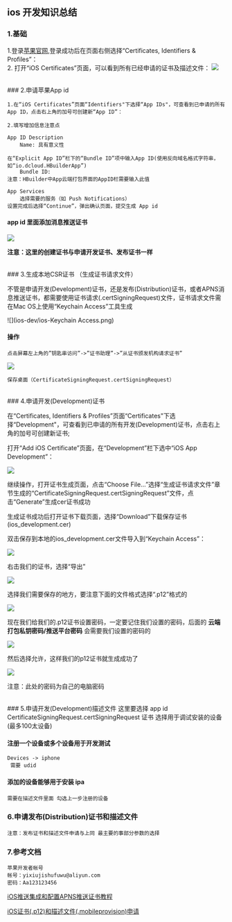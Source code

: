 ## ios 开发知识总结


### 1.基础

	
1.登录[苹果官网](https://developer.apple.com/),登录成功后在页面右侧选择“Certificates, Identifiers & Profiles”：  <br/>
2. 打开“iOS Certificates”页面，可以看到所有已经申请的证书及描述文件：
![](ios-dev/ios-cert.png)

 
<br/>
### 2.申请苹果App id


	1.在“iOS Certificates”页面“Identifiers"下选择“App IDs"，可查看到已申请的所有App ID，点击右上角的加号可创建新“App ID”：

	2.填写增加信息注意点
	
	App ID Description
		Name: 具有意义性
	
	在“Explicit App ID”栏下的“Bundle ID”项中输入App ID(使用反向域名格式字符串，如“io.dcloud.HBuilderApp”)
		Bundle ID:
	注意：HBuilder中App云端打包界面的AppID栏需要输入此值
	
	App Services
		选择需要的服务（如 Push Notifications） 
	设置完成后选择“Continue”，弹出确认页面，提交生成 App id 
	
#### app id	里面添加消息推送证书

![](ios-dev/ios-push.png)

<b>注意：这里的创建证书与申请开发证书、发布证书一样</b>


<br/>
### 3.生成本地CSR证书 （生成证书请求文件）


不管是申请开发(Development)证书，还是发布(Distribution)证书，或者APNS消息推送证书，都需要使用证书请求(.certSigningRequest)文件，证书请求文件需在Mac OS上使用“Keychain Access”工具生成

![](ios-dev/ios-Keychain Access.png)

#### 操作


	点击屏幕左上角的”钥匙串访问”->”证书助理”->”从证书颁发机构请求证书”
	
![](ios-dev/ios-key-register.png)
	
	保存桌面（CertificateSigningRequest.certSigningRequest）


<br/>
### 4.申请开发(Development)证书

在“Certificates, Identifiers & Profiles”页面“Certificates"下选择“Development"，可查看到已申请的所有开发(Development)证书，点击右上角的加号可创建新证书;

打开“Add iOS Certificate”页面，在“Development”栏下选中“iOS App Development”：

![](ios-dev/ios-devcert.png)

继续操作，打开证书生成页面，点击“Choose File...”选择“生成证书请求文件”章节生成的“CertificateSigningRequest.certSigningRequest”文件，点击“Generate”生成cer证书成功

生成证书成功后打开证书下载页面，选择“Download”下载保存证书(ios_development.cer)

双击保存到本地的ios_development.cer文件导入到“Keychain Access”：

![](ios-dev/ios-export-cert.png)

右击我们的证书，选择“导出”

![](ios-dev/ios-export-cert2.png)

选择我们需要保存的地方，要注意下面的文件格式选择“.p12”格式的

![](ios-dev/ios-sav-cert.png)


现在我们给我们的.p12证书设置密码，一定要记住我们设置的密码，后面的 <b>云端打包私钥密码/推送平台密码</b> 会需要我们设置的密码的

![](ios-dev/ios-pwd-cert.jpg)

然后选择允许，这样我们的p12证书就生成成功了

![](ios-dev/ios-p12-allow.png)

注意：此处的密码为自己的电脑密码


<br/>
### 5.申请开发(Development)描述文件
	这里要选择 
		app id 
		CertificateSigningRequest.certSigningRequest 证书
		选择用于调试安装的设备(最多100太设备)
		
#### 注册一个设备或多个设备用于开发测试
	Devices -> iphone 
	 需要 udid 	
	 
#### 添加的设备能够用于安装 ipa
	需要在描述文件里面 勾选上一步注册的设备



### 6.申请发布(Distribution)证书和描述文件

	注意：发布证书和描述文件申请与上同 最主要的事部分参数的选择
	
	
### 7.参考文档

	苹果开发者帐号	帐号：yixiujishufuwu@aliyun.com	密码：Aa123123456

[iOS推送集成和配置APNS推送证书教程](http://blog.it985.com/13236.html)

[iOS证书(.p12)和描述文件(.mobileprovision)申请](http://ask.dcloud.net.cn/article/152)








